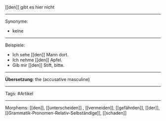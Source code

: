 [[den]] gibt es hier nicht 

---

Synonyme:
- keine

---

Beispiele:

- Ich sehe [[den]] Mann dort.
- Ich nehme [[den]] Apfel.
- Gib mir [[den]] Stift, bitte.

---
**Übersetzung**: the (accusative masculine)

---

Tags:
#Artikel

---

Morphems:
[[den]], [[unterscheiden]]
, [[vermeiden]], [[gefährden]], [[der]], [[Grammatik-Pronomen-Relativ-Selbständige]], [[schaden]]
